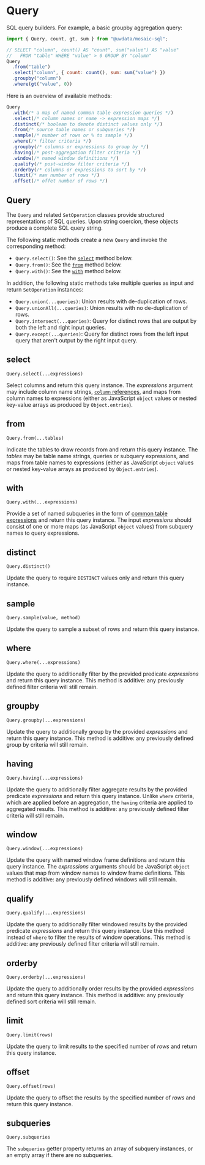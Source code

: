 # Query

SQL query builders.
For example, a basic groupby aggregation query:

``` js
import { Query, count, gt, sum } from "@uwdata/mosaic-sql";

// SELECT "column", count() AS "count", sum("value") AS "value"
//   FROM "table" WHERE "value" > 0 GROUP BY "column"
Query
  .from("table")
  .select("column", { count: count(), sum: sum("value") })
  .groupby("column")
  .where(gt("value", 0))
```

Here is an overview of available methods:

``` js
Query
  .with(/* a map of named common table expression queries */)
  .select(/* column names or name -> expression maps */)
  .distinct(/* boolean to denote distinct values only */)
  .from(/* source table names or subqueries */)
  .sample(/* number of rows or % to sample */)
  .where(/* filter criteria */)
  .groupby(/* columns or expressions to group by */)
  .having(/* post-aggregation filter criteria */)
  .window(/* named window definitions */)
  .qualify(/* post-window filter criteria */)
  .orderby(/* columns or expressions to sort by */)
  .limit(/* max number of rows */)
  .offset(/* offet number of rows */)
```

## Query

The `Query` and related `SetOperation` classes provide structured representations of SQL queries.
Upon string coercion, these objects produce a complete SQL query string.

The following static methods create a new `Query` and invoke the corresponding method:

- `Query.select()`: See the [`select`](#select) method below.
- `Query.from()`: See the [`from`](#from) method below.
- `Query.with()`: See the [`with`](#with) method below.

In addition, the following static methods take multiple queries as input and return `SetOperation` instances:

- `Query.union(...queries)`: Union results with de-duplication of rows.
- `Query.unionAll(...queries)`: Union results with no de-duplication of rows.
- `Query.intersect(...queries)`: Query for distinct rows that are output by both the left and right input queries.
- `Query.except(...queries)`: Query for distinct rows from the left input query that aren't output by the right input query.

## select

`Query.select(...expressions)`

Select columns and return this query instance.
The _expressions_ argument may include column name strings, [`column` references](./expressions#column), and maps from column names to expressions (either as JavaScript `object` values or nested key-value arrays as produced by `Object.entries`).

## from

`Query.from(...tables)`

Indicate the tables to draw records from and return this query instance.
The _tables_ may be table name strings, queries or subquery expressions, and maps from table names to expressions (either as JavaScript `object` values or nested key-value arrays as produced by `Object.entries`).

## with

`Query.with(...expressions)`

Provide a set of named subqueries in the form of [common table expressions](https://duckdb.org/docs/sql/query_syntax/with.html) and return this query instance.
The input _expressions_ should consist of one or more maps (as JavaScript `object` values) from subquery names to query expressions.

## distinct

`Query.distinct()`

Update the query to require `DISTINCT` values only and return this query instance.

## sample

`Query.sample(value, method)`

Update the query to sample a subset of rows and return this query instance.

## where

`Query.where(...expressions)`

Update the query to additionally filter by the provided predicate _expressions_ and return this query instance.
This method is additive: any previously defined filter criteria will still remain.

## groupby

`Query.groupby(...expressions)`

Update the query to additionally group by the provided _expressions_ and return this query instance.
This method is additive: any previously defined group by criteria will still remain.

## having

`Query.having(...expressions)`

Update the query to additionally filter aggregate results by the provided predicate _expressions_ and return this query instance.
Unlike `where` criteria, which are applied before an aggregation, the `having` criteria are applied to aggregated results.
This method is additive: any previously defined filter criteria will still remain.

## window

`Query.window(...expressions)`

Update the query with named window frame definitions and return this query instance.
The _expressions_ arguments should be JavaScript `object` values that map from window names to window frame definitions.
This method is additive: any previously defined windows will still remain.

## qualify

`Query.qualify(...expressions)`

Update the query to additionally filter windowed results by the provided predicate _expressions_ and return this query instance.
Use this method instead of `where` to filter the results of window operations.
This method is additive: any previously defined filter criteria will still remain.

## orderby

`Query.orderby(...expressions)`

Update the query to additionally order results by the provided _expressions_ and return this query instance.
This method is additive: any previously defined sort criteria will still remain.

## limit

`Query.limit(rows)`

Update the query to limit results to the specified number of _rows_ and return this query instance.

## offset

`Query.offset(rows)`

Update the query to offset the results by the specified number of _rows_ and return this query instance.

## subqueries

`Query.subqueries`

The `subqueries` getter property returns an array of subquery instances, or an empty array if there are no subqueries.
